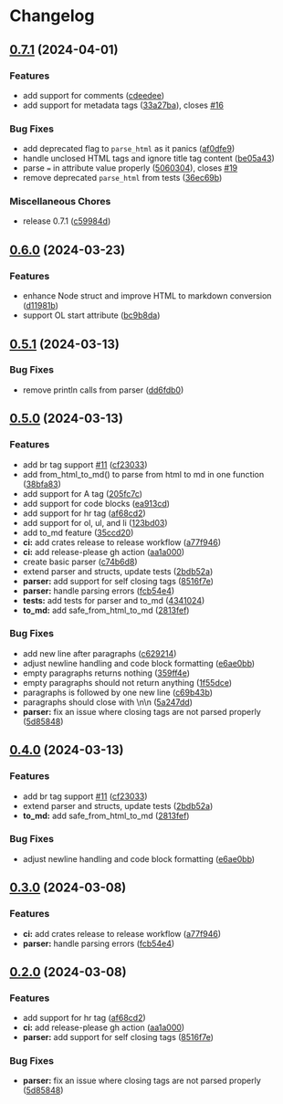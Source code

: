 # Changelog

## [0.7.1](https://github.com/izyuumi/html2md-rs/compare/v0.6.0...v0.7.1) (2024-04-01)


### Features

* add support for comments ([cdeedee](https://github.com/izyuumi/html2md-rs/commit/cdeedee239e1a992e40d459a848b8c68ca54d2b4))
* add support for metadata tags ([33a27ba](https://github.com/izyuumi/html2md-rs/commit/33a27ba99434df9340a9823f7cfee1a023824c22)), closes [#16](https://github.com/izyuumi/html2md-rs/issues/16)


### Bug Fixes

* add deprecated flag to `parse_html` as it panics ([af0dfe9](https://github.com/izyuumi/html2md-rs/commit/af0dfe943b60af08e36440bb5f14ef10074954de))
* handle unclosed HTML tags and ignore title tag content ([be05a43](https://github.com/izyuumi/html2md-rs/commit/be05a437e484dbc0a927534d0975655dd8d1284d))
* parse `=` in attribute value properly ([5060304](https://github.com/izyuumi/html2md-rs/commit/5060304a65aceddd5099b4febfa8c6067088e9a4)), closes [#19](https://github.com/izyuumi/html2md-rs/issues/19)
* remove deprecated `parse_html` from tests ([36ec69b](https://github.com/izyuumi/html2md-rs/commit/36ec69bc5791df2e962a76b65a7b5038934f79a0))


### Miscellaneous Chores

* release 0.7.1 ([c59984d](https://github.com/izyuumi/html2md-rs/commit/c59984dd532eb1ec523a3ac891ef483f7f73d279))

## [0.6.0](https://github.com/izyuumi/html2md-rs/compare/v0.5.1...v0.6.0) (2024-03-23)


### Features

* enhance Node struct and improve HTML to markdown conversion ([d11981b](https://github.com/izyuumi/html2md-rs/commit/d11981bfdb38d5bea1e2422dd50923233cc27038))
* support OL start attribute ([bc9b8da](https://github.com/izyuumi/html2md-rs/commit/bc9b8da869bcb28a81bded829b869eeef34a33e7))

## [0.5.1](https://github.com/izyuumi/html2md-rs/compare/v0.5.0...v0.5.1) (2024-03-13)


### Bug Fixes

* remove println calls from parser ([dd6fdb0](https://github.com/izyuumi/html2md-rs/commit/dd6fdb02ea58ffff3f19ca2121eb1f294aa04248))

## [0.5.0](https://github.com/izyuumi/html2md-rs/compare/v0.4.0...v0.5.0) (2024-03-13)


### Features

* add br tag support [#11](https://github.com/izyuumi/html2md-rs/issues/11) ([cf23033](https://github.com/izyuumi/html2md-rs/commit/cf230339caaa7cc30513bd73337ccf38d2744cc4))
* add from_html_to_md() to parse from html to md in one function ([38bfa83](https://github.com/izyuumi/html2md-rs/commit/38bfa83da986e021516be33d787a28c7ff0456c1))
* add support for A tag ([205fc7c](https://github.com/izyuumi/html2md-rs/commit/205fc7cacdd72f10c4e33c06a796d76d7a56c795))
* add support for code blocks ([ea913cd](https://github.com/izyuumi/html2md-rs/commit/ea913cdc892db52d524e0edc5b022189dee2172d))
* add support for hr tag ([af68cd2](https://github.com/izyuumi/html2md-rs/commit/af68cd2f68eef50bfa6279eede72292dc3e3e696))
* add support for ol, ul, and li ([123bd03](https://github.com/izyuumi/html2md-rs/commit/123bd034947dd1080f4aa05db34073baf576999f))
* add to_md feature ([35ccd20](https://github.com/izyuumi/html2md-rs/commit/35ccd20560da24ebaa87dea8594e003f93486491))
* **ci:** add crates release to release workflow ([a77f946](https://github.com/izyuumi/html2md-rs/commit/a77f9464e0050e0ffe0e8e1f2704f94e3067f02a))
* **ci:** add release-please gh action ([aa1a000](https://github.com/izyuumi/html2md-rs/commit/aa1a00013f317c9de18122623934ec8980f87b1f))
* create basic parser ([c74b6d8](https://github.com/izyuumi/html2md-rs/commit/c74b6d8e1beb12dce48f40f3e8cf73a3a81c2acd))
* extend parser and structs, update tests ([2bdb52a](https://github.com/izyuumi/html2md-rs/commit/2bdb52aaeb8da9b47f86317f7be3c4769aebacf5))
* **parser:** add support for self closing tags ([8516f7e](https://github.com/izyuumi/html2md-rs/commit/8516f7ec20af69ac3cfde52c21d4485dee4b714a))
* **parser:** handle parsing errors ([fcb54e4](https://github.com/izyuumi/html2md-rs/commit/fcb54e4281b1a24592838f0b54717cb88bb4ba4b))
* **tests:** add tests for parser and to_md ([4341024](https://github.com/izyuumi/html2md-rs/commit/4341024c0e24eab68a7cddbc52f52ca2d983e8fe))
* **to_md:** add safe_from_html_to_md ([2813fef](https://github.com/izyuumi/html2md-rs/commit/2813fef7254f1d7d83a8da58249c4016de6539cb))


### Bug Fixes

* add new line after paragraphs ([c629214](https://github.com/izyuumi/html2md-rs/commit/c629214d6e3fc122d6852538ffb0b7e21215f51d))
* adjust newline handling and code block formatting ([e6ae0bb](https://github.com/izyuumi/html2md-rs/commit/e6ae0bb365facec0501edf53105ce1ffaf2ad5d3))
* empty paragraphs returns nothing ([359ff4e](https://github.com/izyuumi/html2md-rs/commit/359ff4ecc30822a1f698ab2ffdf0369c41516fcf))
* empty paragraphs should not return anything ([1f55dce](https://github.com/izyuumi/html2md-rs/commit/1f55dceb56b4e6ca5647f489317f5d686f27e1d8))
* paragraphs is followed by one new line ([c69b43b](https://github.com/izyuumi/html2md-rs/commit/c69b43b8c722addd556a36ab7ac785789410b645))
* paragraphs should close with \n\n ([5a247dd](https://github.com/izyuumi/html2md-rs/commit/5a247dd1283ce6f1111252443f65ad80879f0132))
* **parser:** fix an issue where closing tags are not parsed properly ([5d85848](https://github.com/izyuumi/html2md-rs/commit/5d8584884a69c366ed246cdb8667a8846fd77b84))

## [0.4.0](https://github.com/izyuumi/html2md-rs/compare/v0.3.0...v0.4.0) (2024-03-13)


### Features

* add br tag support [#11](https://github.com/izyuumi/html2md-rs/issues/11) ([cf23033](https://github.com/izyuumi/html2md-rs/commit/cf230339caaa7cc30513bd73337ccf38d2744cc4))
* extend parser and structs, update tests ([2bdb52a](https://github.com/izyuumi/html2md-rs/commit/2bdb52aaeb8da9b47f86317f7be3c4769aebacf5))
* **to_md:** add safe_from_html_to_md ([2813fef](https://github.com/izyuumi/html2md-rs/commit/2813fef7254f1d7d83a8da58249c4016de6539cb))


### Bug Fixes

* adjust newline handling and code block formatting ([e6ae0bb](https://github.com/izyuumi/html2md-rs/commit/e6ae0bb365facec0501edf53105ce1ffaf2ad5d3))

## [0.3.0](https://github.com/izyuumi/html2md-rs/compare/v0.2.0...v0.3.0) (2024-03-08)


### Features

* **ci:** add crates release to release workflow ([a77f946](https://github.com/izyuumi/html2md-rs/commit/a77f9464e0050e0ffe0e8e1f2704f94e3067f02a))
* **parser:** handle parsing errors ([fcb54e4](https://github.com/izyuumi/html2md-rs/commit/fcb54e4281b1a24592838f0b54717cb88bb4ba4b))

## [0.2.0](https://github.com/izyuumi/html2md-rs/compare/v0.1.8...v0.2.0) (2024-03-08)


### Features

* add support for hr tag ([af68cd2](https://github.com/izyuumi/html2md-rs/commit/af68cd2f68eef50bfa6279eede72292dc3e3e696))
* **ci:** add release-please gh action ([aa1a000](https://github.com/izyuumi/html2md-rs/commit/aa1a00013f317c9de18122623934ec8980f87b1f))
* **parser:** add support for self closing tags ([8516f7e](https://github.com/izyuumi/html2md-rs/commit/8516f7ec20af69ac3cfde52c21d4485dee4b714a))


### Bug Fixes

* **parser:** fix an issue where closing tags are not parsed properly ([5d85848](https://github.com/izyuumi/html2md-rs/commit/5d8584884a69c366ed246cdb8667a8846fd77b84))
